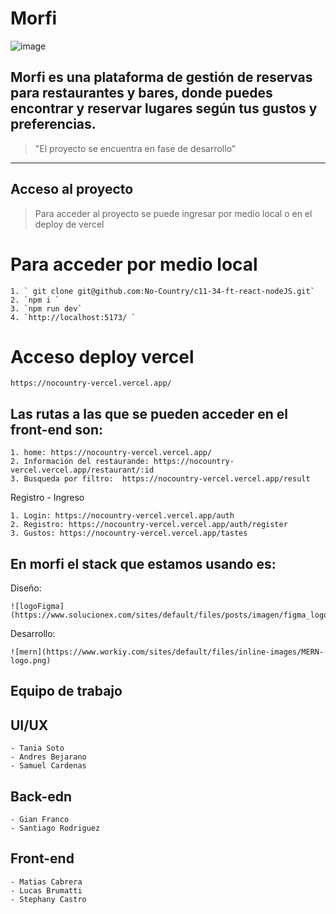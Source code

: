 # Morfi
![image](https://github.com/No-Country/c11-34-ft-react-nodeJS/assets/108440139/9c055487-77c7-4443-91e7-00c8c409e030)

## Morfi es una plataforma de gestión de reservas para restaurantes y bares, donde puedes encontrar y reservar lugares según tus gustos y preferencias.

> "El proyecto se encuentra en fase de desarrollo"
------------------------------------
## Acceso al proyecto 

> Para acceder al proyecto se puede ingresar por medio local o en el deploy de vercel
   # Para acceder por medio local 

    1. ` git clone git@github.com:No-Country/c11-34-ft-react-nodeJS.git`
    2. `npm i `
    3. `npm run dev`
    4. `http://localhost:5173/ `
  
  # Acceso deploy vercel
    https://nocountry-vercel.vercel.app/
    
## Las rutas a las que se pueden acceder en el front-end son:

    1. home: https://nocountry-vercel.vercel.app/ 
    2. Información del restaurande: https://nocountry-vercel.vercel.app/restaurant/:id
    3. Busqueda por filtro:  https://nocountry-vercel.vercel.app/result
  
  Registro - Ingreso
  
    1. Login: https://nocountry-vercel.vercel.app/auth
    2. Registro: https://nocountry-vercel.vercel.app/auth/register 
    3. Gustos: https://nocountry-vercel.vercel.app/tastes
  
 ## En morfi el stack que estamos usando es:
 
 Diseño: 
    
    ![logoFigma](https://www.solucionex.com/sites/default/files/posts/imagen/figma_logo_icon_171159.png)
 Desarrollo:
  
    ![mern](https://www.workiy.com/sites/default/files/inline-images/MERN-logo.png)
 
 ## Equipo de trabajo
  ## UI/UX
    - Tania Soto
    - Andres Bejarano
    - Samuel Cardenas
  ## Back-edn
    - Gian Franco
    - Santiago Rodriguez
  ## Front-end
    - Matias Cabrera
    - Lucas Brumatti
    - Stephany Castro
